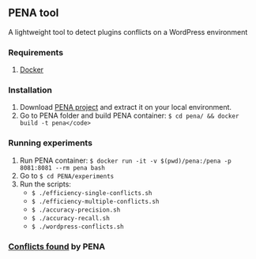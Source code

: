 ## PENA tool
A lightweight tool to detect plugins conflicts on a WordPress environment

### Requirements
1. [Docker](https://www.docker.com/get-docker)

### Installation
1. Download [PENA project]() and extract it on your local environment.
2. Go to PENA folder and build PENA container: `$ cd pena/ && docker build -t pena</code>`

### Running experiments
1. Run PENA container: `$ docker run -it -v $(pwd)/pena:/pena -p 8081:8081 --rm pena bash`
2. Go to `$ cd PENA/experiments`
3. Run the scripts:
    - `$ ./efficiency-single-conflicts.sh`
    - `$ ./efficiency-multiple-conflicts.sh`
    - `$ ./accuracy-precision.sh`
    - `$ ./accuracy-recall.sh`
    - `$ ./wordpress-conflicts.sh`

### [Conflicts found](https://github.com/pag-tools/pena/tree/master/pena/conflicts) by PENA
